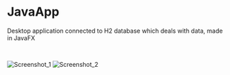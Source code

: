 # JavaApp

<p>Desktop application connected to H2 database which deals with data, made in JavaFX</p><br>

![Screenshot_1](https://user-images.githubusercontent.com/65417684/111186661-82800400-85b3-11eb-91b3-2829d74a67dc.png)
![Screenshot_2](https://user-images.githubusercontent.com/65417684/111186663-83189a80-85b3-11eb-846b-f7bd2317df8a.png)
